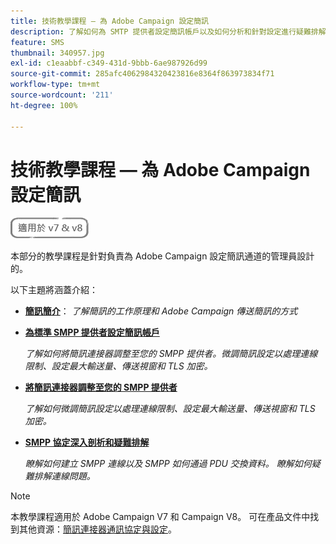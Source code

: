 ```yaml
---
title: 技術教學課程 — 為 Adobe Campaign 設定簡訊
description: 了解如何為 SMTP 提供者設定簡訊帳戶以及如何分析和針對設定進行疑難排解。
feature: SMS
thumbnail: 340957.jpg
exl-id: c1eaabbf-c349-431d-9bbb-6ae987926d99
source-git-commit: 285afc4062984320423816e8364f863973834f71
workflow-type: tm+mt
source-wordcount: '211'
ht-degree: 100%

---
```


# 技術教學課程 — 為 Adobe Campaign 設定簡訊

![適用於 V7 和 V8](../assets/V7-V8-stamp.png)

本部分的教學課程是針對負責為 Adobe Campaign 設定簡訊通道的管理員設計的。

以下主題將涵蓋介紹：

* **[簡訊簡介](/help/tutorial-sms/introduction-to-sms.md)**：
   *了解簡訊的工作原理和 Adobe Campaign 傳送簡訊的方式*

* **[為標準 SMPP 提供者設定簡訊帳戶](/help/tutorial-sms/set-up-account-for-standard-smpp-provider.md)**

   *了解如何將簡訊連接器調整至您的 SMPP 提供者。微調簡訊設定以處理連線限制、設定最大輸送量、傳送視窗和 TLS 加密。*

* **[將簡訊連接器調整至您的 SMPP 提供者](/help/tutorial-sms/adapt-sms-connector-to-smpp-provider.md)**

   *了解如何微調簡訊設定以處理連線限制、設定最大輸送量、傳送視窗和 TLS 加密。*

* **[SMPP 協定深入剖析和疑難排解](/help/tutorial-sms/smpp-deep-dive-and-troubleshooting.md)**

   *瞭解如何建立 SMPP 連線以及 SMPP 如何通過 PDU 交換資料。 瞭解如何疑難排解連線問題。*

>[!NOTE]
>
>本教學課程適用於 Adobe Campaign V7 和 Campaign V8。 可在產品文件中找到其他資源：[簡訊連接器通訊協定與設定](https://experienceleague.adobe.com/docs/campaign-classic/using/sending-messages/sending-messages-on-mobiles/sms-protocol.html?lang=zh-Hant#sending-messages)。
